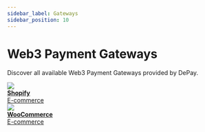 ```yaml
---
sidebar_label: Gateways
sidebar_position: 10
---
```


# Web3 Payment Gateways

Discover all available Web3 Payment Gateways provided by DePay.

<div className="col-12 col-md-6 pt-4">
  
  <div className="pb-1">
    <a href="/docs/payments/plugins/shopify" className="d-flex hover-card p-3">
      <img style={{ width: '2.4rem', height: '2.4rem', position: 'relative', top: '0.2rem' }} src="/img/plugins/Shopify.svg"/>
      <div className="ps-3">
        <div className="text-light"><strong>Shopify</strong></div>
        <div className="text-light">E-commerce</div>
      </div>
    </a>
  </div>

  <div className="pb-1">
    <a href="/docs/payments/plugins/woocommerce" className="d-flex hover-card p-3">
      <img style={{ width: '2.4rem', height: '2.4rem', position: 'relative', top: '0.2rem' }} src="/img/plugins/WooCommerce.svg"/>
      <div className="ps-3">
        <div className="text-light"><strong>WooCommerce</strong></div>
        <div className="text-light">E-commerce</div>
      </div>
    </a>
  </div>

</div>
